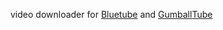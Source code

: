 video downloader for [Bluetube](https://newbluetube.yooco.org/) and [GumballTube](https://gumballtube.yooco.org)
